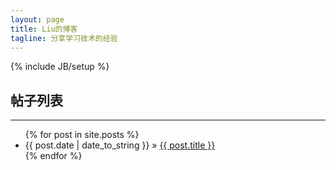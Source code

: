 ```yaml
---
layout: page
title: Liu的博客
tagline: 分享学习技术的经验
---
```

{% include JB/setup %}

## 帖子列表
-----

<ul class="posts">
  {% for post in site.posts %}
    <li><span>{{ post.date | date_to_string }}</span> &raquo; <a href="{{ BASE_PATH }}{{ post.url }}">{{ post.title }}</a></li>
  {% endfor %}
</ul>
